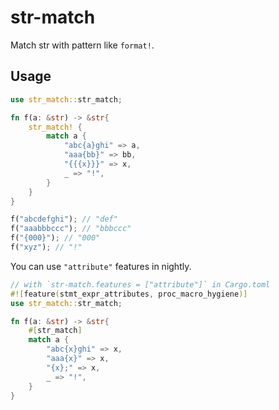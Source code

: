 # str-match

Match str with pattern like `format!`.

## Usage

```rust
use str_match::str_match;

fn f(a: &str) -> &str{
    str_match! {
        match a {
            "abc{a}ghi" => a,
            "aaa{bb}" => bb,
            "{{{x}}}" => x,
            _ => "!",
        }
    }
}

f("abcdefghi"); // "def"
f("aaabbbccc"); // "bbbccc"
f("{000}"); // "000"
f("xyz"); // "!"
```

You can use `"attribute"` features in nightly.

```rust
// with `str-match.features = ["attribute"]` in Cargo.toml
#![feature(stmt_expr_attributes, proc_macro_hygiene)]
use str_match::str_match;

fn f(a: &str) -> &str{
    #[str_match]
    match a {
        "abc{x}ghi" => x,
        "aaa{x}" => x,
        "{x};" => x,
        _ => "!",
    }
}
```
